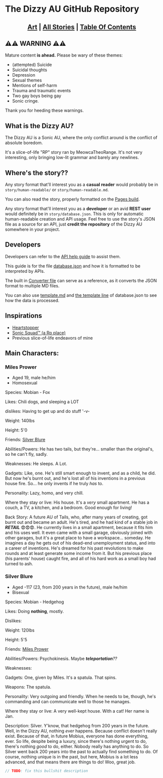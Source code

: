 # The Dizzy AU GitHub Repository
<h2 align="center">
  <a href="https://meowcatheorange.github.io/Dizzy-AU/art">Art</a> | <a href="https://meowcatheorange.github.io/Dizzy-AU/story/human-readable">All Stories</a> | <a href="https://meowcatheorange.github.io/Dizzy-AU/story/toc">Table Of Contents</a>
</h2>

## ⚠️⚠️ WARNING ⚠️⚠️

Mature content __is ahead.__ Please be wary of these themes:
- (attempted) Suicide
- Suicidal thoughts
- Depression
- Sexual themes
- Mentions of self-harm
- Trauma and traumatic events
- Two gay boys being gay
- Sonic cringe.

Thank you for heeding these warnings.

## What is the Dizzy AU?

The Dizzy AU is a Sonic AU, where the only conflict around is the conflict of absolute boredom.

It's a slice-of-life "RP" story ran by MeowcaTheoRange. 
It's not very interesting, only bringing low-lit grammar and barely any newlines.

## Where's the story??

Any story format that'll interest you as a **casual reader** would probably be in `story/human-readable/` or `story/human-readable.md`.

You can also read the story, properly formatted on the [Pages build](https://meowcatheorange.github.io/Dizzy-AU/index).

Any story format that'll interest you as a **developer** or an avid **REST user** would definitely be in `story/database.json`. This is only for automatic human-readable creation and API usage. 
Feel free to use the story's JSON file as a source for an API, just **credit the repository** of the Dizzy AU somewhere in your project.

## Developers

Developers can refer to the [API help guide](https://github.com/MeowcaTheoRange/Dizzy-AU/blob/main/help/api-guide.md) to assist them.

This guide is for the file [database.json](https://github.com/MeowcaTheoRange/Dizzy-AU/blob/main/story/database.json) and how it is formatted to be interpreted by APIs.

The built in [Converter file](https://github.com/MeowcaTheoRange/Dizzy-AU/blob/main/code/converter.js) can serve as a reference, as it converts the JSON format to multiple MD files.

You can also use [template.md](https://github.com/MeowcaTheoRange/Dizzy-AU/blob/main/story/human-readable/Template.md) and [the template line](https://github.com/MeowcaTheoRange/Dizzy-AU/blob/4f008e60240881f853853abcbb273c1de2266fbf/story/database.json#L1685) of database.json to see how the data is processed.

## Inspirations

- [Heartstopper](https://aliceoseman.com/heartstopper/)
- [Sonic Squad™ (a Rp place)](https://discord.gg/SA9JDzfbWj)
- Previous slice-of-life endeavors of mine

## Main Characters:

### Miles Prower
- Aged 19, male he/him
- Homosexual

Species: Mobian - Fox

Likes: Chili dogs, and sleeping a LOT

dislikes: Having to get up and do stuff '-v-

Weight: 140lbs

Height: 5'0

Friends: [Silver Blure](#Silver-Blure)

Abilities/Powers: He has two tails, but they're... smaller than the original's, so he can't fly, sadly.

Weaknesses: He sleeps. A Lot.

Gadgets: Like, one. He's still smart enough to invent, and as a child, he did. But now he's burnt out, and he's lost all of his inventions in a previous house fire. So... he only invents if he truly *has* to.

Personality:  Lazy, homo, and very chill.

Where they stay or live: His house. It's a *very* small apartment. He has a couch, a TV, a kitchen, and a bedroom. Good enough for living!

Back Story: A future AU of Tails, who, after many years of creating, got burnt out and became an adult. 
He's tired, and he had kind of a stable job in ***RETAIL*** 😨😨😨.
He currently lives in a small apartment, because it fits him and his uses well. 
It even came with a small garage, obviously joined with other garages, but it's a great place to have a workspace... someday.
He imagines a day he gets out of his dead-end unemployment status, and into a career of inventions.
He's dreamed for his past revolutions to make rounds and at least generate some income from it. 
But his previous place (his parents' house) caught fire, and all of his hard work as a small boy had turned to ash.

### Silver Blure
- Aged -117 (23, from 200 years in the future), male he/him
- Bisexual

Species: Mobian - Hedgehog

Likes: Doing __nothing__, mostly.

Dislikes: 

Weight: 120lbs

Height: 5'5

Friends: [Miles Prower](#Miles-Prower)

Abilities/Powers: Psychokinesis. Maybe *__teleportation__??*

Weaknesses: 

Gadgets: One, given by Miles. It's a spatula. That spins.

Weapons: The spatula.

Personality: Very outgoing and friendly. When he needs to be, though, he's commanding and can communicate well to those he manages.

Where they stay or live: A very well-kept house. With a cat! Her name is Jan.

Description: Silver. Y'know, that hedgehog from 200 years in the future. 
Well, in the Dizzy AU, nothing *ever* happens. 
Because conflict doesn't really exist. Because of that, in future Mobius, everyone has done everything, ever.
So life, despite being a luxury, since there's nothing urgent to do, there's nothing _good_ to do, either. Nobody really has anything to do. 
So Silver went back 200 years into the past to actually find something to do. 
Of course, nothing unique is in the past, but here, Mobius is a lot less advanced, and that means there are things to do! Woo, great job.
```js
// TODO: fix this bullshit description
```
